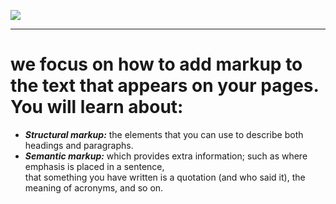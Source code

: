 ![](https://upload.wikimedia.org/wikipedia/commons/c/c7/Loading_2.gif)

<hr>

# we focus on how to add markup to the text that appears on your pages. You will learn about:

- ***Structural markup:*** the elements that you can use to describe both headings and paragraphs.
- ***Semantic markup:*** which provides extra information; such as where emphasis is placed in a sentence, <br> that something you have written is a quotation (and who said it), the meaning of acronyms, and so on.

